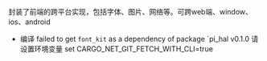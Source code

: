 封装了前端的跨平台实现，包括字体、图片、网络等。可跨web端、window、ios、android

* 编译 failed to get `font_kit` as a dependency of package `pi_hal v0.1.0 请设置环境变量 set CARGO_NET_GIT_FETCH_WITH_CLI=true